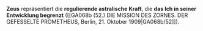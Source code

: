 
**Zeus** repräsentiert die **regulierende astralische Kraft**, die **das Ich in seiner Entwicklung begrenzt** ([[GA068b (52.) DIE MISSION DES ZORNES. DER GEFESSELTE PROMETHEUS, Berlin, 21. Oktober 1909|GA068b/52]]).

